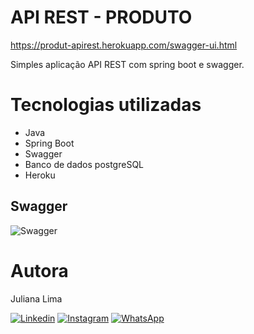 # API REST - PRODUTO 

https://produt-apirest.herokuapp.com/swagger-ui.html


Simples aplicação API REST com spring boot e swagger.

# Tecnologias utilizadas

- Java
- Spring Boot
- Swagger
- Banco de dados postgreSQL
- Heroku

## Swagger
![Swagger](https://user-images.githubusercontent.com/89745459/187314489-1d21503f-68a5-4f58-ba7a-c275cf5b623b.png)

# Autora
Juliana Lima

[![Linkedin](https://img.shields.io/badge/-LinkedIn-%230077B5?style=for-the-badge&logo=linkedin&logoColor=white)](https://www.linkedin.com/feed/?trk=guest_homepage-basic_nav-header-signin)
[![Instagram](https://img.shields.io/badge/Instagram-E4405F?style=for-the-badge&logo=instagram&logoColor=white)](https://www.instagram.com/juhamil)
[![WhatsApp](https://img.shields.io/badge/WhatsApp-25D366?style=for-the-badge&logo=whatsapp&logoColor=white)](https://contate.me/Juliana-Lima)
